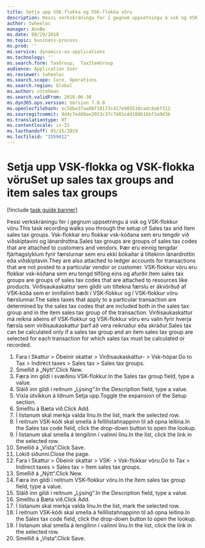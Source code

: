 ```yaml
---
title: Setja upp VSK-flokka og VSK-flokka vöru
description: Þessi verkskráningu fer í gegnum uppsetningu á vsk og VSK-flokkur vöru.
author: twheeloc
manager: AnnBe
ms.date: 08/29/2018
ms.topic: business-process
ms.prod: ''
ms.service: dynamics-ax-applications
ms.technology: ''
ms.search.form: TaxGroup,  TaxItemGroup
audience: Application User
ms.reviewer: twheeloc
ms.search.scope: Core, Operations
ms.search.region: Global
ms.author: vstehman
ms.search.validFrom: 2016-06-30
ms.dyn365.ops.version: Version 7.0.0
ms.openlocfilehash: ec5bbe37aa06f18172c417e903538cadc8a6f312
ms.sourcegitcommit: 9d4c7edd0ae2053c37c7d81cdd180b16bf3a9d3b
ms.translationtype: HT
ms.contentlocale: is-IS
ms.lasthandoff: 05/15/2019
ms.locfileid: "1559412"
---
```

# <a name="set-up-sales-tax-groups-and-item-sales-tax-groups"></a><span data-ttu-id="c3ec8-103">Setja upp VSK-flokka og VSK-flokka vöru</span><span class="sxs-lookup"><span data-stu-id="c3ec8-103">Set up sales tax groups and item sales tax groups</span></span>

[!include [task guide banner](../../includes/task-guide-banner.md)]

<span data-ttu-id="c3ec8-104">Þessi verkskráningu fer í gegnum uppsetningu á vsk og VSK-flokkur vöru.</span><span class="sxs-lookup"><span data-stu-id="c3ec8-104">This task recording walks you through the setup of Sales tax and Item sales tax groups.</span></span> <span data-ttu-id="c3ec8-105">Vsk-flokkar eru flokkar vsk-kóðana sem eru tengdir við viðskiptavini og lánardrottna.</span><span class="sxs-lookup"><span data-stu-id="c3ec8-105">Sales tax groups are groups of sales tax codes that are attached to customers and vendors.</span></span> <span data-ttu-id="c3ec8-106">Þær eru einnig tengdar fjárhagslyklum fyrir færslurnar sem eru ekki bókaðar á tiltekinn lánardrottin eða viðskiptavin.</span><span class="sxs-lookup"><span data-stu-id="c3ec8-106">They are also attached to ledger accounts for transactions that are not posted to a particular vendor or customer.</span></span>  <span data-ttu-id="c3ec8-107">VSK-flokkur vöru eru flokkar vsk-kóðana sem eru tengd tilföng eins og afurðir.</span><span class="sxs-lookup"><span data-stu-id="c3ec8-107">Item sales tax groups are groups of sales tax codes that are attached to resources like products.</span></span>  <span data-ttu-id="c3ec8-108">Virðisaukaskattur sem gildir um tiltekna færslu er ákvörðuð af VSK-kóða sem er innifalinn bæði í VSK-flokkur og í VSK-flokkur vöru færslunnar.</span><span class="sxs-lookup"><span data-stu-id="c3ec8-108">The sales taxes that apply to a particular transaction are determined by the sales tax codes that are included both in the sales tax group and in the item sales tax group of the transaction.</span></span>  <span data-ttu-id="c3ec8-109">Virðisaukaskattur má reikna aðeins ef VSK-flokkur og VSK-flokkur vöru eru valin fyrir hverja færsla sem virðisaukaskattur þarf að vera reiknaður eða skráður.</span><span class="sxs-lookup"><span data-stu-id="c3ec8-109">Sales tax can be calculated only if a sales tax group and an item sales tax group are selected for each transaction for which sales tax must be calculated or recorded.</span></span>  

1. <span data-ttu-id="c3ec8-110">Fara í Skattur > Óbeinir skattar > Virðisaukaskattur- > Vsk-hópar.</span><span class="sxs-lookup"><span data-stu-id="c3ec8-110">Go to Tax > Indirect taxes > Sales tax > Sales tax groups.</span></span>
2. <span data-ttu-id="c3ec8-111">Smellið á „Nýtt“.</span><span class="sxs-lookup"><span data-stu-id="c3ec8-111">Click New.</span></span>
3. <span data-ttu-id="c3ec8-112">Færa inn gildi í svæðinu VSK-flokkur.</span><span class="sxs-lookup"><span data-stu-id="c3ec8-112">In the Sales tax group field, type a value.</span></span>
4. <span data-ttu-id="c3ec8-113">Sláið inn gildi í reitnum „Lýsing“.</span><span class="sxs-lookup"><span data-stu-id="c3ec8-113">In the Description field, type a value.</span></span>
5. <span data-ttu-id="c3ec8-114">Víxla útvíkkun á liðnum Setja upp.</span><span class="sxs-lookup"><span data-stu-id="c3ec8-114">Toggle the expansion of the Setup section.</span></span>
6. <span data-ttu-id="c3ec8-115">Smelltu á Bæta við.</span><span class="sxs-lookup"><span data-stu-id="c3ec8-115">Click Add.</span></span>
7. <span data-ttu-id="c3ec8-116">Í listanum skal merkja valda línu.</span><span class="sxs-lookup"><span data-stu-id="c3ec8-116">In the list, mark the selected row.</span></span>
8. <span data-ttu-id="c3ec8-117">Í reitnum VSK-kóði skal smella á fellilistahnappinn til að opna leitina.</span><span class="sxs-lookup"><span data-stu-id="c3ec8-117">In the Sales tax code field, click the drop-down button to open the lookup.</span></span>
9. <span data-ttu-id="c3ec8-118">Í listanum skal smella á tengilinn í valinni línu.</span><span class="sxs-lookup"><span data-stu-id="c3ec8-118">In the list, click the link in the selected row.</span></span>
10. <span data-ttu-id="c3ec8-119">Smellið á „Vista“.</span><span class="sxs-lookup"><span data-stu-id="c3ec8-119">Click Save.</span></span>
11. <span data-ttu-id="c3ec8-120">Lokið síðunni.</span><span class="sxs-lookup"><span data-stu-id="c3ec8-120">Close the page.</span></span>
12. <span data-ttu-id="c3ec8-121">Fara í Skattur > Óbeinir skattar > VSK- > Vsk-flokkar vöru.</span><span class="sxs-lookup"><span data-stu-id="c3ec8-121">Go to Tax > Indirect taxes > Sales tax > Item sales tax groups.</span></span>
13. <span data-ttu-id="c3ec8-122">Smellið á „Nýtt“.</span><span class="sxs-lookup"><span data-stu-id="c3ec8-122">Click New.</span></span>
14. <span data-ttu-id="c3ec8-123">Færa inn gildi í reitnum VSK-flokkur vöru.</span><span class="sxs-lookup"><span data-stu-id="c3ec8-123">In the Item sales tax group field, type a value.</span></span>
15. <span data-ttu-id="c3ec8-124">Sláið inn gildi í reitnum „Lýsing“.</span><span class="sxs-lookup"><span data-stu-id="c3ec8-124">In the Description field, type a value.</span></span>
16. <span data-ttu-id="c3ec8-125">Smelltu á Bæta við.</span><span class="sxs-lookup"><span data-stu-id="c3ec8-125">Click Add.</span></span>
17. <span data-ttu-id="c3ec8-126">Í listanum skal merkja valda línu.</span><span class="sxs-lookup"><span data-stu-id="c3ec8-126">In the list, mark the selected row.</span></span>
18. <span data-ttu-id="c3ec8-127">Í reitnum VSK-kóði skal smella á fellilistahnappinn til að opna leitina.</span><span class="sxs-lookup"><span data-stu-id="c3ec8-127">In the Sales tax code field, click the drop-down button to open the lookup.</span></span>
19. <span data-ttu-id="c3ec8-128">Í listanum skal smella á tengilinn í valinni línu.</span><span class="sxs-lookup"><span data-stu-id="c3ec8-128">In the list, click the link in the selected row.</span></span>
20. <span data-ttu-id="c3ec8-129">Smellið á „Vista“.</span><span class="sxs-lookup"><span data-stu-id="c3ec8-129">Click Save.</span></span>

